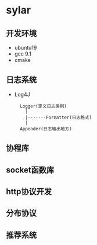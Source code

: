 # sylar

## 开发环境
- ubuntu19
- gcc 9.1
- cmake

## 日志系统

- Log4J
    
        Logger(定义日志类别)
          |
          |-------Formatter(日志格式)
          |
        Appender(日志输出地方)  

## 协程库
## socket函数库
## http协议开发
## 分布协议
## 推荐系统
